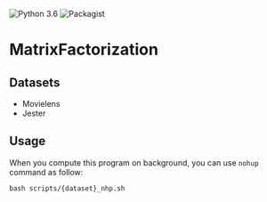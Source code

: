 ![Python 3.6](https://img.shields.io/badge/python-3.6-green.svg)
![Packagist](https://img.shields.io/badge/Pytorch-1.7.1-red.svg)  
# MatrixFactorization 
## Datasets  
- Movielens  
- Jester  

## Usage  
When you compute this program on background, you can use `nohup` command as follow:  
~~~
bash scripts/{dataset}_nhp.sh
~~~  
